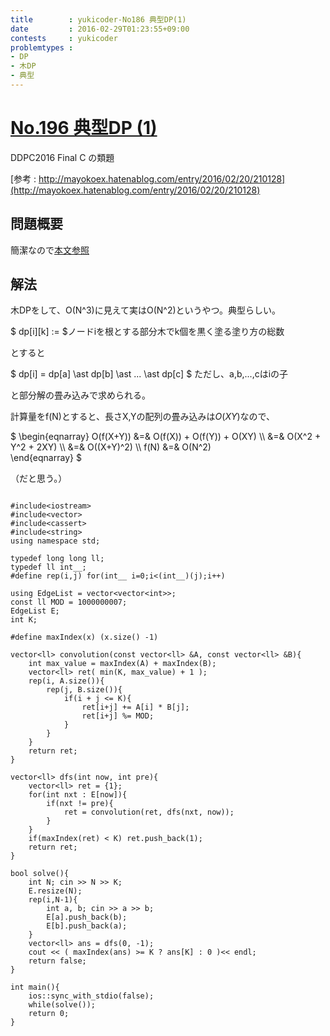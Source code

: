 ```yaml
---
title        : yukicoder-No186 典型DP(1)
date         : 2016-02-29T01:23:55+09:00
contests     : yukicoder
problemtypes :
- DP
- 木DP
- 典型
---
```


# [No.196 典型DP (1)](http://yukicoder.me/problems/234)

DDPC2016 Final C の類題

<!--more-->

[参考 : http://mayokoex.hatenablog.com/entry/2016/02/20/210128](http://mayokoex.hatenablog.com/entry/2016/02/20/210128)

## 問題概要

簡潔なので[本文参照](http://yukicoder.me/problems/234)

## 解法

木DPをして、O(N^3)に見えて実はO(N^2)というやつ。典型らしい。

$ dp[i][k] := $ノードiを根とする部分木でk個を黒く塗る塗り方の総数

とすると

$ dp[i] = dp[a] \ast dp[b] \ast ... \ast dp[c] $ ただし、a,b,...,cはiの子

と部分解の畳み込みで求められる。

計算量をf(N)とすると、長さX,Yの配列の畳み込みは$O(XY)$なので、

$ \begin{eqnarray}
	O(f(X+Y)) &=& O(f(X)) + O(f(Y)) + O(XY) \\\\
	          &=& O(X^2 + Y^2 + 2XY) \\\\
		  &=& O((X+Y)^2) \\\\
	     f(N) &=& O(N^2)		  
\end{eqnarray} $

（だと思う。）


~~~

#include<iostream>
#include<vector>
#include<cassert>
#include<string>
using namespace std;

typedef long long ll;
typedef ll int__;
#define rep(i,j) for(int__ i=0;i<(int__)(j);i++)

using EdgeList = vector<vector<int>>;
const ll MOD = 1000000007;
EdgeList E;
int K;

#define maxIndex(x) (x.size() -1)

vector<ll> convolution(const vector<ll> &A, const vector<ll> &B){
    int max_value = maxIndex(A) + maxIndex(B);
    vector<ll> ret( min(K, max_value) + 1 );
    rep(i, A.size()){
        rep(j, B.size()){
            if(i + j <= K){
                ret[i+j] += A[i] * B[j];
                ret[i+j] %= MOD;
            }
        }
    }
    return ret;
}

vector<ll> dfs(int now, int pre){
    vector<ll> ret = {1};
    for(int nxt : E[now]){
        if(nxt != pre){
            ret = convolution(ret, dfs(nxt, now));
        }
    }
    if(maxIndex(ret) < K) ret.push_back(1);
    return ret;
}

bool solve(){
    int N; cin >> N >> K;
    E.resize(N);
    rep(i,N-1){
        int a, b; cin >> a >> b; 
        E[a].push_back(b);
        E[b].push_back(a);
    }
    vector<ll> ans = dfs(0, -1);
    cout << ( maxIndex(ans) >= K ? ans[K] : 0 )<< endl;
    return false;
}

int main(){
    ios::sync_with_stdio(false);
    while(solve());
    return 0;
}

~~~